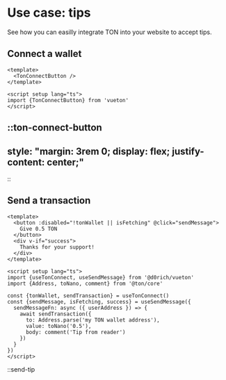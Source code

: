 # Use case: tips

See how you can easilly integrate TON into your website to accept tips.

## Connect a wallet

```vue
<template>
  <TonConnectButton />
</template>

<script setup lang="ts">
import {TonConnectButton} from 'vueton'
</script>
```

::ton-connect-button
---
style: "margin: 3rem 0; display: flex; justify-content: center;"
---
::


## Send a transaction

```vue
<template>
  <button :disabled="!tonWallet || isFetching" @click="sendMessage">
    Give 0.5 TON
  </button>
  <div v-if="success">
    Thanks for your support!
  </div>
</template>

<script setup lang="ts">
import {useTonConnect, useSendMessage} from '@d0rich/vueton'
import {Address, toNano, comment} from '@ton/core'

const {tonWallet, sendTransaction} = useTonConnect()
const {sendMessage, isFetching, success} = useSendMessage({
  sendMessageFn: async ({ userAddress }) => {
    await sendTransaction({
      to: Address.parse('my TON wallet address'),
      value: toNano('0.5'),
      body: comment('Tip from reader')
    })
  }
})
</script>
```

::send-tip